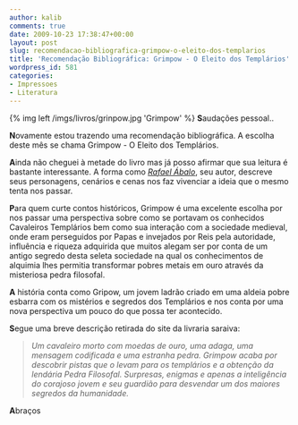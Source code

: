 ```yaml
---
author: kalib
comments: true
date: 2009-10-23 17:38:47+00:00
layout: post
slug: recomendacao-bibliografica-grimpow-o-eleito-dos-templarios
title: 'Recomendação Bibliográfica: Grimpow - O Eleito dos Templários'
wordpress_id: 581
categories:
- Impressoes
- Literatura
---
```

{% img left /imgs/livros/grinpow.jpg 'Grimpow' %}
**S**audações pessoal..

**N**ovamente estou trazendo uma recomendação bibliográfica. A escolha deste mês se chama Grimpow - O Eleito dos Templários.

**A**inda não cheguei à metade do livro mas já posso afirmar que sua leitura é bastante interessante. A forma como _[Rafael Ábalo](https://pt.wikipedia.org/wiki/Rafael_Ábalos)_, seu autor, descreve seus personagens, cenários e cenas nos faz vivenciar a ideia que o mesmo tenta nos passar.

**P**ara quem curte contos históricos, Grimpow é uma excelente escolha por nos passar uma perspectiva sobre como se portavam os conhecidos Cavaleiros Templários bem como sua interação com a sociedade medieval, onde eram perseguidos por Papas e invejados por Reis pela autoridade, influência e riqueza adquirida que muitos alegam ser por conta de um antigo segredo desta seleta sociedade na qual os conhecimentos de alquimia lhes permitia transformar pobres metais em ouro através da misteriosa pedra filosofal.

**A** história conta como Gripow, um jovem ladrão criado em uma aldeia pobre esbarra com os mistérios e segredos dos Templários e nos conta por uma nova perspectiva um pouco do que possa ter acontecido.

**S**egue uma breve descrição retirada do site da livraria saraiva:


> _Um cavaleiro morto com moedas de ouro, uma adaga, uma mensagem codificada e uma estranha pedra. Grimpow acaba por descobrir pistas que o levam para os templários e a obtenção da lendária Pedra Filosofal. Surpresas, enigmas e apenas a inteligência do corajoso jovem e seu guardião para desvendar um dos maiores segredos da humanidade._


**A**braços
